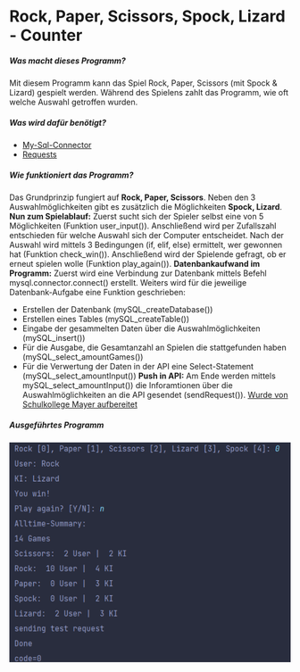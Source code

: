 # **Rock, Paper, Scissors, Spock, Lizard - Counter**
##### **Was macht dieses Programm?**
Mit diesem Programm kann das Spiel Rock, Paper, Scissors (mit Spock & Lizard) gespielt werden. 
Während des Spielens zahlt das Programm, wie oft welche Auswahl getroffen wurden.

##### **Was wird dafür benötigt?**
- [My-Sql-Connector](https://www.w3schools.com/python/python_mysql_getstarted.asp)
- [Requests](https://www.w3schools.com/python/module_requests.asp)


##### **Wie funktioniert das Programm?**
Das Grundprinzip fungiert auf **Rock, Paper, Scissors**. Neben den 3 Auswahlmöglichkeiten gibt es zusätzlich die Möglichkeiten **Spock, Lizard**.
**Nun zum Spielablauf:**
Zuerst sucht sich der Spieler selbst eine von 5 Möglichkeiten (Funktion user_input()). Anschließend wird per Zufallszahl entschieden für welche Auswahl sich der Computer entscheidet.
Nach der Auswahl wird mittels 3 Bedingungen (if, elif, else) ermittelt, wer gewonnen hat (Funktion check_win()). Anschließend wird der Spielende gefragt, ob er erneut spielen wolle (Funktion play_again()).
**Datenbankaufwand im Programm:**
Zuerst wird eine Verbindung zur Datenbank mittels Befehl mysql.connector.connect() erstellt. Weiters wird für die jeweilige Datenbank-Aufgabe eine Funktion geschrieben:
- Erstellen der Datenbank (mySQL_createDatabase())
- Erstellen eines Tables (mySQL_createTable())
- Eingabe der gesammelten Daten über die Auswahlmöglichkeiten (mySQL_insert())
- Für die Ausgabe, die Gesamtanzahl an Spielen die stattgefunden haben (mySQL_select_amountGames())
- Für die Verwertung der Daten in der API eine Select-Statement (mySQL_select_amountInput())
**Push in API:**
Am Ende werden mittels mySQL_select_amountInput()) die Inforamtionen über die Auswahlmöglichkeiten an die API gesendet (sendRequest()).
[Wurde von Schulkollege Mayer aufbereitet](https://gitlab.com/sh1n1xs/rock-paper-scissors-data-server/-/blob/af70e8991db2af704d36bf8caa7f304b10c4cfab/example_request.py)

##### **Ausgeführtes Programm**
![](https://github.com/SeiDa3009/5AHWII_SWP_RubnS/blob/main/Aufgabe%20II%20-%20RockPaperScissors/program_sample.png)

